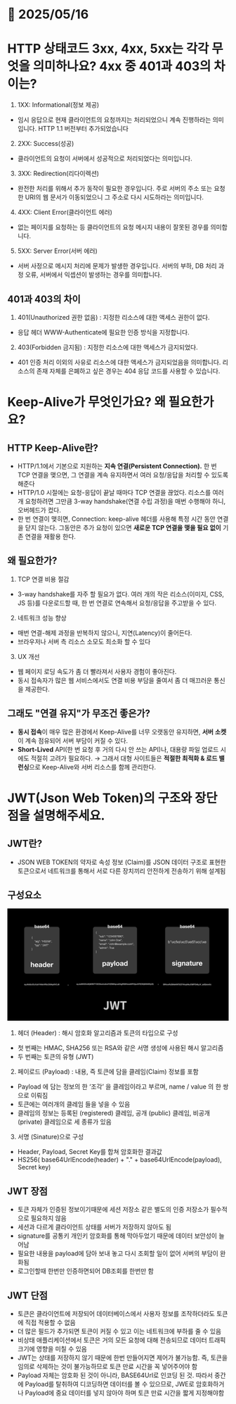 # 📅 2025/05/16
# HTTP 상태코드 3xx, 4xx, 5xx는 각각 무엇을 의미하나요? 4xx 중 401과 403의 차이는?
1. 1XX: Informational(정보 제공)
- 임시 응답으로 현재 클라이언트의 요청까지는 처리되었으니 계속 진행하라는 의미입니다. HTTP 1.1 버전부터 추가되었습니다
2. 2XX: Success(성공)
- 클라이언트의 요청이 서버에서 성공적으로 처리되었다는 의미입니다.
3. 3XX: Redirection(리다이렉션)
- 완전한 처리를 위해서 추가 동작이 필요한 경우입니다. 주로 서버의 주소 또는 요청한 URI의 웹 문서가 이동되었으니 그 주소로 다시 시도하라는 의미입니다.
4. 4XX: Client Error(클라이언트 에러)
- 없는 페이지를 요청하는 등 클라이언트의 요청 메시지 내용이 잘못된 경우를 의미합니다.
5. 5XX: Server Error(서버 에러)
- 서버 사정으로 메시지 처리에 문제가 발생한 경우입니다. 서버의 부하, DB 처리 과정 오류, 서버에서 익셉션이 발생하는 경우를 의미합니다.

## 401과 403의 차이
1. 401(Unauthorized	권한 없음) : 지정한 리소스에 대한 액세스 권한이 없다.
- 응답 헤더 WWW-Authenticate에 필요한 인증 방식을 지정합니다.
2. 403(Forbidden 금지됨) : 지정한 리소스에 대한 액세스가 금지되었다.
- 401 인증 처리 이외의 사유로 리소스에 대한 액세스가 금지되었음을 의미합니다. 리소스의 존재 자체를 은폐하고 싶은 경우는 404 응답 코드를 사용할 수 있습니다.


# Keep-Alive가 무엇인가요? 왜 필요한가요?
## HTTP Keep-Alive란?
- HTTP/1.1에서 기본으로 지원하는 **지속 연결(Persistent Connection).**
한 번 TCP 연결을 맺으면, 그 연결을 계속 유지하면서 여러 요청/응답을 처리할 수 있도록 해준다
- HTTP/1.0 시절에는 요청-응답이 끝날 때마다 TCP 연결을 끊었다. 리소스를 여러 개 요청하려면 그만큼 3-way handshake(연결 수립 과정)을 매번 수행해야 하니, 오버헤드가 컸다.
- 한 번 연결이 맺히면, Connection: keep-alive 헤더를 사용해 특정 시간 동안 연결을 닫지 않는다. 그동안은 추가 요청이 있으면 **새로운 TCP 연결을 맺을 필요 없이** 기존 연결을 재활용 한다.

## 왜 필요한가?
1. TCP 연결 비용 절감
- 3-way handshake를 자주 할 필요가 없다. 여러 개의 작은 리소스(이미지, CSS, JS 등)를 다운로드할 때, 한 번 연결로 연속해서 요청/응답을 주고받을 수 있다.
2. 네트워크 성능 향상
- 매번 연결-해제 과정을 반복하지 않으니, 지연(Latency)이 줄어든다.
- 브라우저나 서버 측 리소스 소모도 최소화 할 수 있다
3. UX 개선
- 웹 페이지 로딩 속도가 좀 더 빨라져서 사용자 경험이 좋아진다.
- 동시 접속자가 많은 웹 서비스에서도 연결 비용 부담을 줄여서 좀 더 매끄러운 통신을 제공한다.

## 그래도 "연결 유지"가 무조건 좋은가?
- **동시 접속**이 매우 많은 환경에서 Keep-Alive를 너무 오랫동안 유지하면, **서버 소켓**이 계속 점유되어 서버 부담이 커질 수 있다.
- **Short-Lived** API(한 번 요청 후 거의 다시 안 쓰는 API)나, 대용량 파일 업로드 시에도 적절히 고려가 필요하다.
→ 그래서 대형 사이트들은 **적절한 최적화 & 로드 밸런싱**으로 Keep-Alive와 서버 리소스를 함께 관리한다.


# JWT(Json Web Token)의 구조와 장단점을 설명해주세요.
## JWT란?
- JSON WEB TOKEN의 약자로 속성 정보 (Claim)를 JSON 데이터 구조로 표현한 토큰으로서 네트워크를 통해서 서로 다른 장치끼리 안전하게 전송하기 위해 설계됨

## 구성요소

![alt text](image.png)

1. 헤더 (Header) : 해시 암호화 알고리즘과 토큰의 타입으로 구성
- 첫 번째는 HMAC, SHA256 또는 RSA와 같은 서명 생성에 사용된 해시 알고리즘
- 두 번째는 토큰의 유형 (JWT)

2. 페이로드 (Payload) : 내용, 즉 토큰에 담을 클레임(Claim) 정보를 포함
- Payload 에 담는 정보의 한 ‘조각’ 을 클레임이라고 부르며, name / value 의 한 쌍으로 이뤄짐
- 토큰에는 여러개의 클레임 들을 넣을 수 있음
- 클레임의 정보는 등록된 (registered) 클레임, 공개 (public) 클레임, 비공개 (private) 클레임으로 세 종류가 있음

3. 서명 (Sinature)으로 구성
- Header, Payload, Secret Key를 합쳐 암호화한 결과값
- HS256( base64UrlEncode(header) + "." + base64UrlEncode(payload), Secret key)

## JWT 장점
- 토큰 자체가 인증된 정보이기때문에 세션 저장소 같은 별도의 인증 저장소가 필수적으로 필요하지 않음
- 세션과 다르게 클라이언트 상태를 서버가 저장하지 않아도 됨
- signature를 공통키 개인키 암호화를 통해 막아두었기 때문에 데이터 보안성이 늘어남
- 필요한 내용을 payload에 담아 보내 놓고 다시 조회할 일이 없어 서버의 부담이 완화됨
- 로그인할때 한번만 인증하면되어 DB조회를 한번만 함

## JWT 단점
- 토큰은 클라이언트에 저장되어 데이터베이스에서 사용자 정보를 조작하더라도 토큰에 직접 적용할 수 없음
- 더 많은 필드가 추가되면 토큰이 커질 수 있고 이는 네트워크에 부하를 줄 수 있음
- 비상태 애플리케이션에서 토큰은 거의 모든 요청에 대해 전송되므로 데이터 트래픽 크기에 영향을 미칠 수 있음
- JWT는 상태를 저장하지 않기 때문에 한번 만들어지면 제어가 불가능함. 즉, 토큰을 임의로 삭제하는 것이 불가능하므로 토큰 만료 시간을 꼭 넣어주어야 함
-  Payload 자체는 암호화 된 것이 아니라, BASE64Url로 인코딩 된 것. 따라서 중간에 Payload를 탈취하여 디코딩하면 데이터를 볼 수 있으므로, JWE로 암호화하거나 Payload에 중요 데이터를 넣지 않아야 하며 토큰 만료 시간을 짧게 지정해야함